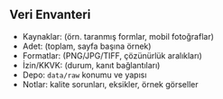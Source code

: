 ## Veri Envanteri

- Kaynaklar: (örn. taranmış formlar, mobil fotoğraflar)
- Adet: (toplam, sayfa başına örnek)
- Formatlar: (PNG/JPG/TIFF, çözünürlük aralıkları)
- İzin/KKVK: (durum, kanıt bağlantıları)
- Depo: `data/raw` konumu ve yapısı
- Notlar: kalite sorunları, eksikler, örnek görseller


